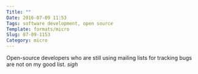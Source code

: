 ```yaml
---
Title: ""
Date: 2016-07-09 11:53
Tags: software development, open source
Template: formats/micro
Slug: 07-09-1153
Category: micro
---
```


Open-source developers who are still using mailing lists for tracking bugs are not on my good list. _sigh_
